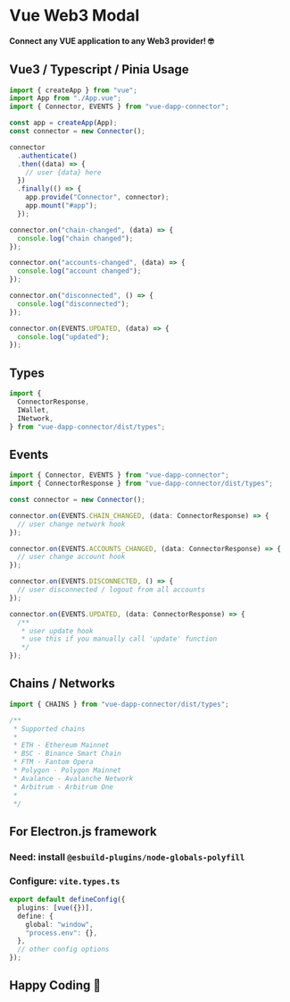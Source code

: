 # Vue Web3 Modal

#### Connect any VUE application to any Web3 provider! 🤓

## Vue3 / Typescript / Pinia Usage

```typescript
import { createApp } from "vue";
import App from "./App.vue";
import { Connector, EVENTS } from "vue-dapp-connector";

const app = createApp(App);
const connector = new Connector();

connector
  .authenticate()
  .then((data) => {
    // user {data} here
  })
  .finally(() => {
    app.provide("Connector", connector);
    app.mount("#app");
  });

connector.on("chain-changed", (data) => {
  console.log("chain changed");
});

connector.on("accounts-changed", (data) => {
  console.log("account changed");
});

connector.on("disconnected", () => {
  console.log("disconnected");
});

connector.on(EVENTS.UPDATED, (data) => {
  console.log("updated");
});
```

## Types

```typescript
import {
  ConnectorResponse,
  IWallet,
  INetwork,
} from "vue-dapp-connector/dist/types";
```

## Events

```typescript
import { Connector, EVENTS } from "vue-dapp-connector";
import { ConnectorResponse } from "vue-dapp-connector/dist/types";

const connector = new Connector();

connector.on(EVENTS.CHAIN_CHANGED, (data: ConnectorResponse) => {
  // user change network hook
});

connector.on(EVENTS.ACCOUNTS_CHANGED, (data: ConnectorResponse) => {
  // user change account hook
});

connector.on(EVENTS.DISCONNECTED, () => {
  // user disconnected / logout from all accounts
});

connector.on(EVENTS.UPDATED, (data: ConnectorResponse) => {
  /**
   * user update hook
   * use this if you manually call 'update' function
   */
});
```

## Chains / Networks

```typescript
import { CHAINS } from "vue-dapp-connector/dist/types";

/**
 * Supported chains
 *
 * ETH - Ethereum Mainnet
 * BSC - Binance Smart Chain
 * FTM - Fantom Opera
 * Polygon - Polygon Mainnet
 * Avalance - Avalanche Network
 * Arbitrum - Arbitrum One
 *
 */
```

## For Electron.js framework

### Need: install `@esbuild-plugins/node-globals-polyfill`

### Configure: `vite.types.ts`

```typescript
export default defineConfig({
  plugins: [vue({})],
  define: {
    global: "window",
    "process.env": {},
  },
  // other config options
});
```

## Happy Coding 🙌
